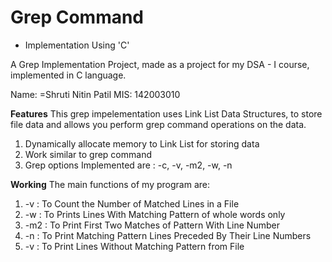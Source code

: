 # Grep Command
 - Implementation Using 'C'
 
A Grep Implementation Project, made as a project for my DSA - I course, implemented in C language.

Name: =Shruti Nitin Patil
MIS: 142003010

**Features**
This grep impelementation uses Link List Data Structures, to store file data and allows you perform grep command operations on the data.  


1. Dynamically allocate memory to Link List for storing data
2. Work similar to grep command
3. Grep options Implemented are : -c, -v, -m2, -w, -n

**Working**
The main functions of my program are:

1. -v  : To Count the Number of Matched Lines in a File
2. -w  : To Prints Lines With Matching Pattern of whole words only
3. -m2 : To Print First Two Matches of Pattern With Line Number
4. -n  : To Print Matching Pattern Lines Preceded By Their Line Numbers
5. -v  : To Print Lines Without Matching Pattern from File





